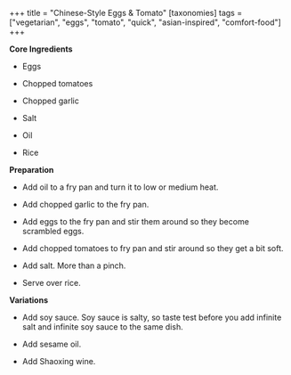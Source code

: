 +++
title = "Chinese-Style Eggs & Tomato"
[taxonomies]
tags = ["vegetarian", "eggs", "tomato", "quick", "asian-inspired", "comfort-food"]
+++

**Core Ingredients**

- Eggs

- Chopped tomatoes

- Chopped garlic

- Salt

- Oil

- Rice

**Preparation**

- Add oil to a fry pan and turn it to low or medium heat.

- Add chopped garlic to the fry pan.

- Add eggs to the fry pan and stir them around so they become scrambled
  eggs.

- Add chopped tomatoes to fry pan and stir around so they get a bit soft.

- Add salt. More than a pinch.

- Serve over rice.

**Variations**

- Add soy sauce. Soy sauce is salty, so taste test before you add infinite salt
  and infinite soy sauce to the same dish.

- Add sesame oil.

- Add Shaoxing wine.

